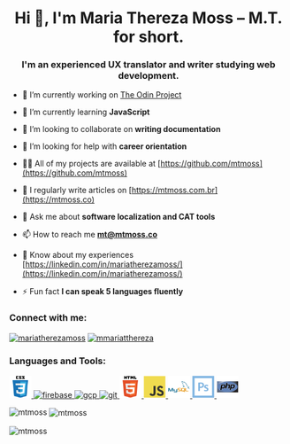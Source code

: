 <h1 align="center">Hi 👋, I'm Maria Thereza Moss – M.T. for short.</h1>
<h3 align="center">I'm an experienced UX translator and writer studying web development.</h3>

- 🔭 I’m currently working on [The Odin Project](https://www.theodinproject.com/)

- 🌱 I’m currently learning **JavaScript**

- 👯 I’m looking to collaborate on **writing documentation**

- 🤝 I’m looking for help with **career orientation**

- 👨‍💻 All of my projects are available at [https://github.com/mtmoss](https://github.com/mtmoss)

- 📝 I regularly write articles on [https://mtmoss.com.br](https://mtmoss.co)

- 💬 Ask me about **software localization and CAT tools**

- 📫 How to reach me **mt@mtmoss.co**

- 📄 Know about my experiences [https://linkedin.com/in/mariatherezamoss/](https://linkedin.com/in/mariatherezamoss/)

- ⚡ Fun fact **I can speak 5 languages fluently**

<h3 align="left">Connect with me:</h3>
<p align="left">
<a href="https://linkedin.com/in/mariatherezamoss" target="blank"><img align="center" src="https://raw.githubusercontent.com/rahuldkjain/github-profile-readme-generator/master/src/images/icons/Social/linked-in-alt.svg" alt="mariatherezamoss" height="30" width="40" /></a>
<a href="https://instagram.com/mmariatthereza" target="blank"><img align="center" src="https://raw.githubusercontent.com/rahuldkjain/github-profile-readme-generator/master/src/images/icons/Social/instagram.svg" alt="mmariatthereza" height="30" width="40" /></a>
</p>

<h3 align="left">Languages and Tools:</h3>
<p align="left"> <a href="https://www.w3schools.com/css/" target="_blank" rel="noreferrer"> <img src="https://raw.githubusercontent.com/devicons/devicon/master/icons/css3/css3-original-wordmark.svg" alt="css3" width="40" height="40"/> </a> <a href="https://firebase.google.com/" target="_blank" rel="noreferrer"> <img src="https://www.vectorlogo.zone/logos/firebase/firebase-icon.svg" alt="firebase" width="40" height="40"/> </a> <a href="https://cloud.google.com" target="_blank" rel="noreferrer"> <img src="https://www.vectorlogo.zone/logos/google_cloud/google_cloud-icon.svg" alt="gcp" width="40" height="40"/> </a> <a href="https://git-scm.com/" target="_blank" rel="noreferrer"> <img src="https://www.vectorlogo.zone/logos/git-scm/git-scm-icon.svg" alt="git" width="40" height="40"/> </a> <a href="https://www.w3.org/html/" target="_blank" rel="noreferrer"> <img src="https://raw.githubusercontent.com/devicons/devicon/master/icons/html5/html5-original-wordmark.svg" alt="html5" width="40" height="40"/> </a> <a href="https://developer.mozilla.org/en-US/docs/Web/JavaScript" target="_blank" rel="noreferrer"> <img src="https://raw.githubusercontent.com/devicons/devicon/master/icons/javascript/javascript-original.svg" alt="javascript" width="40" height="40"/> </a> <a href="https://www.mysql.com/" target="_blank" rel="noreferrer"> <img src="https://raw.githubusercontent.com/devicons/devicon/master/icons/mysql/mysql-original-wordmark.svg" alt="mysql" width="40" height="40"/> </a> <a href="https://www.photoshop.com/en" target="_blank" rel="noreferrer"> <img src="https://raw.githubusercontent.com/devicons/devicon/master/icons/photoshop/photoshop-line.svg" alt="photoshop" width="40" height="40"/> </a> <a href="https://www.php.net" target="_blank" rel="noreferrer"> <img src="https://raw.githubusercontent.com/devicons/devicon/master/icons/php/php-original.svg" alt="php" width="40" height="40"/> </a> </p>

<p><img align="left" src="https://github-readme-stats.vercel.app/api/top-langs?username=mtmoss&show_icons=true&locale=en&layout=compact" alt="mtmoss" /></p>

<p>&nbsp;<img align="center" src="https://github-readme-stats.vercel.app/api?username=mtmoss&show_icons=true&locale=en" alt="mtmoss" /></p>

<p><img align="center" src="https://github-readme-streak-stats.herokuapp.com/?user=mtmoss&" alt="mtmoss" /></p>
